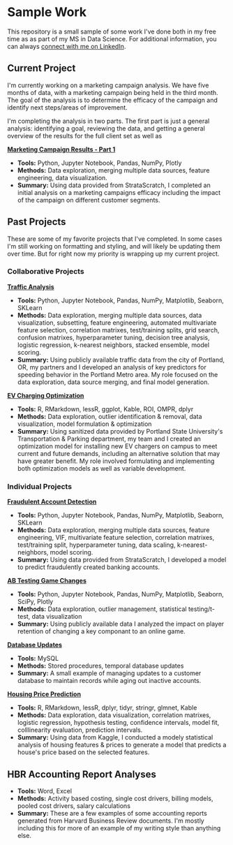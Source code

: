 # Sample Work

This repository is a small sample of some work I've done both in my free time as as part of my MS in Data Science. For additional information, you can always [connect with me on LinkedIn](https://www.linkedin.com/in/ashleynilson/).  
 
## Current Project

I'm currently working on a marketing campaign analysis. We have five months of data, with a marketing campaign being held in the third month. The goal of the analysis is to determine the efficacy of the campaign and identify next steps/areas of improvement. 

I'm completing the analysis in two parts. The first part is just a general analysis: identifying a goal, reviewing the data, and getting a general overview of the results for the full client set as well as 

**[Marketing Campaign Results - Part 1](Marketing_Campaign_Results/analysis_pt1.md)**

- **Tools:** Python, Jupyter Notebook, Pandas, NumPy, Plotly
- **Methods:** Data exploration, merging multiple data sources, feature engineering, data visualization.   
- **Summary:** Using data provided from StrataScratch, I completed an initial analysis on a marketing campaigns efficacy including the impact of the campaign on different customer segments.

## Past Projects

These are some of my favorite projects that I've completed. In some cases I'm still working on formatting and styling, and will likely be updating them over time. But for right now my priority is wrapping up my current project. 

### Collaborative Projects

**[Traffic Analysis](Traffic_Analysis/Traffic_Analysis.md)**

- **Tools:** Python, Jupyter Notebook, Pandas, NumPy, Matplotlib, Seaborn, SKLearn
- **Methods:** Data exploration, merging multiple data sources, data visualization, subsetting, feature engineering, automated multivariate feature selection, correlation matrixes, test/training splits, grid search, confusion matrixes, hyperparameter tuning, decision tree analysis, logistic regression, k-nearest neighbors, stacked ensemble, model scoring. 
- **Summary:** Using publicly available traffic data from the city of Portland, OR, my partners and I developed an analysis of key predictors for speeding behavior in the Portland Metro area. My role focused on the data exploration, data source merging, and final model generation. 

**[EV Charging Optimization](EV_Charging_Optimization/EV_Charging_Optimization.md)**

- **Tools:** R, RMarkdown, lessR, ggplot, Kable, ROI, OMPR, dplyr
- **Methods:** Data exploration, outlier identification & removal, data visualization, model formulation & optimization
- **Summary:** Using sanitized data provided by Portland State University's Transportation & Parking department, my team and I created an optimization model for installing new EV chargers on campus to meet current and future demands, including an alternative solution that may have greater benefit. My role involved formulating and implementing both optimization models as well as variable development.  

### Individual Projects

**[Fraudulent Account Detection](Fraudulent_Acct_Detection/Fraudulent_Acct_Detection.md)**

- **Tools:** Python, Jupyter Notebook, Pandas, NumPy, Matplotlib, Seaborn, SKLearn
- **Methods:** Data exploration, merging multiple data sources, feature engineering, VIF, multivariate feature selection, correlation matrixes, test/training split, hyperparameter tuning, data scaling, k-nearest-neighbors, model scoring.   
- **Summary:** Using data provided from StrataScratch, I developed a model to predict fraudulently created banking accounts.

**[AB Testing Game Changes](Game_AB_Testing/Game_AB_Testing.md)**

- **Tools:** Python, Jupyter Notebook, Pandas, NumPy, Matplotlib, Seaborn, SciPy, Plotly
- **Methods:** Data exploration, outlier management, statistical testing/t-test, data visualization
- **Summary:** Using publicly available data I analyzed the impact on player retention of changing a key componant to an online game. 

**[Database Updates](Database_Updates/Database_Updates.md)**

- **Tools:** MySQL
- **Methods:** Stored procedures, temporal database updates
- **Summary:** A small example of managing updates to a customer database to maintain records while aging out inactive accounts. 

**[Housing Price Prediction](Housing_Price_Prediction/Housing_Price_Prediction.md)**

- **Tools:** R, RMarkdown, lessR, dplyr, tidyr, stringr, glmnet, Kable
- **Methods:** Data exploration, data visualization, correlation matrixes, logistic regression, hypothesis testing, confidence intervals, model fit, colllinearity evaluation, prediction intervals. 
- **Summary:** Using data from Kaggle, I conducted a modely statistical analysis of housing features & prices to generate a model that predicts a house's price based on the selected features. 

## HBR Accounting Report Analyses

- **Tools:** Word, Excel
- **Methods:** Activity based costing, single cost drivers, billing models, pooled cost drivers, salary calculations
- **Summary:** These are a few examples of some accounting reports generated from Harvard Business Review documents. I'm mostly including this for more of an example of my writing style than anything else.  
